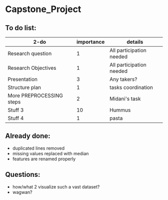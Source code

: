 # Capstone_Project

## To do list:
| 2-do | importance | details |
| -------- | -------- | -------- |
| Research question   |  1   | All participation needed   |
| Research Objectives   |  1   | All participation needed   |
| Presentation   |  3   | Any takers?   |
| Structure plan  |  1   | tasks coordination   |
| More PREPROCESSING steps   | 2   | Midani's task   |
| Stuff 3   |  10   |  Hummus  |
| Stuff 4   |  1   |  pasta  |


## Already done:
+ duplicated lines removed
+ missing values replaced with median 
+ features are renamed properly


## Questions:
+ how/what 2 visualize such a vast dataset?
+ wagwan?